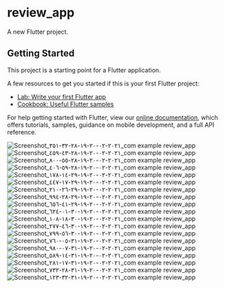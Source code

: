 # review_app

A new Flutter project.

## Getting Started

This project is a starting point for a Flutter application.

A few resources to get you started if this is your first Flutter project:

- [Lab: Write your first Flutter app](https://flutter.dev/docs/get-started/codelab)
- [Cookbook: Useful Flutter samples](https://flutter.dev/docs/cookbook)

For help getting started with Flutter, view our
[online documentation](https://flutter.dev/docs), which offers tutorials,
samples, guidance on mobile development, and a full API reference.

![Screenshot_٢٠٢١-٠٢-٢٠-١٩-٢٨-٣٢-٣٥١_com example review_app](https://user-images.githubusercontent.com/65761533/108615784-3278ac00-7410-11eb-9871-f5b487782288.jpg)
![Screenshot_٢٠٢١-٠٢-٢٠-١٩-٢٨-٤٣-٤٥٩_com example review_app](https://user-images.githubusercontent.com/65761533/108615789-36a4c980-7410-11eb-8b4a-c39aff7bed8b.jpg)
![Screenshot_٢٠٢١-٠٢-٢٠-١٩-٢٨-٥٥-٨٠٠_com example review_app](https://user-images.githubusercontent.com/65761533/108615790-39072380-7410-11eb-9ed9-e6b07bb5f108.jpg)
![Screenshot_٢٠٢١-٠٢-٢٠-١٩-٢٨-٥٩-٤٠٦_com example review_app](https://user-images.githubusercontent.com/65761533/108615791-3b697d80-7410-11eb-910f-d928990548f9.jpg)
![Screenshot_٢٠٢١-٠٢-٢٠-١٩-٢٩-١٤-١٧٨_com example review_app](https://user-images.githubusercontent.com/65761533/108615792-3c021400-7410-11eb-9125-9440d8f4ff64.jpg)
![Screenshot_٢٠٢١-٠٢-٢٠-١٩-٢٩-١٧-٤٤٧_com example review_app](https://user-images.githubusercontent.com/65761533/108615794-40c6c800-7410-11eb-8d19-ee0bdbb39433.jpg)
![Screenshot_٢٠٢١-٠٢-٢٠-١٩-٢٩-٢٦-٢١٠_com example review_app](https://user-images.githubusercontent.com/65761533/108615795-445a4f00-7410-11eb-8a7c-5ad52e3f2411.jpg)
![Screenshot_٢٠٢١-٠٢-٢٠-١٩-٢٩-٢٨-٩٩٤_com example review_app](https://user-images.githubusercontent.com/65761533/108615796-46241280-7410-11eb-9621-0abb3d485b8b.jpg)
![Screenshot_٢٠٢١-٠٢-٢٠-١٩-٢٩-٤١-٦٥٦_com example review_app](https://user-images.githubusercontent.com/65761533/108615800-48866c80-7410-11eb-9d6f-842c961dec44.jpg)
![Screenshot_٢٠٢١-٠٢-٢٠-١٩-٣٠-٠١-٦٢٤_com example review_app](https://user-images.githubusercontent.com/65761533/108615801-4a503000-7410-11eb-871a-125e71a1fc9c.jpg)
![Screenshot_٢٠٢١-٠٢-٢٠-١٩-٣٠-١٨-١٠٨_com example review_app](https://user-images.githubusercontent.com/65761533/108615802-4cb28a00-7410-11eb-8d7c-6603eb43be5a.jpg)
![Screenshot_٢٠٢١-٠٢-٢٠-١٩-٣٠-٤٦-٢٧٧_com example review_app](https://user-images.githubusercontent.com/65761533/108615803-4f14e400-7410-11eb-888b-f824190c968f.jpg)
![Screenshot_٢٠٢١-٠٢-٢٠-١٩-٣٠-٥٦-٧٩٩_com example review_app](https://user-images.githubusercontent.com/65761533/108615806-51773e00-7410-11eb-996d-045c019bc5a0.jpg)
![Screenshot_٢٠٢١-٠٢-٢٠-١٩-٣١-٠٥-٧٦٠_com example review_app](https://user-images.githubusercontent.com/65761533/108615808-53d99800-7410-11eb-9093-8c9ff1a834a9.jpg)
![Screenshot_٢٠٢١-٠٢-٢٠-١٩-٣١-٠٧-٩٨٠_com example review_app](https://user-images.githubusercontent.com/65761533/108615809-56d48880-7410-11eb-8eb0-09292986af6b.jpg)
![Screenshot_٢٠٢١-٠٢-٢٠-١٩-٣١-١٤-٥٨٩_com example review_app](https://user-images.githubusercontent.com/65761533/108615810-589e4c00-7410-11eb-8ca6-8004eaf62b92.jpg)
![Screenshot_٢٠٢١-٠٢-٢٠-١٩-٣١-١٧-٢٨١_com example review_app](https://user-images.githubusercontent.com/65761533/108615811-5b00a600-7410-11eb-8733-09de68caa16f.jpg)
![Screenshot_٢٠٢١-٠٢-٢٠-١٩-٣١-٢٨-٧٣٢_com example review_app](https://user-images.githubusercontent.com/65761533/108615812-5cca6980-7410-11eb-81f6-224571fe373f.jpg)
![Screenshot_٢٠٢١-٠٢-٢٠-١٩-٣١-٣٢-١٢٣_com example review_app](https://user-images.githubusercontent.com/65761533/108615813-5f2cc380-7410-11eb-8b66-16af6fbcdfdb.jpg)

